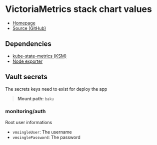 # VictoriaMetrics stack chart values

- [Homepage](https://victoriametrics.com/)
- [Source (GitHub)](https://github.com/VictoriaMetrics/helm-charts/tree/master/charts/victoria-metrics-k8s-stack)

## Dependencies

- [kube-state-metrics (KSM)](https://github.com/kubernetes/kube-state-metrics/)
- [Node exporter](https://github.com/prometheus/node_exporter)

## Vault secrets

The secrets keys need to exist for deploy the app

> **Mount path:** `baku`

### monitoring/auth

Root user informations

- `vmsingleUser`: The username
- `vmsinglePassword`: The password
